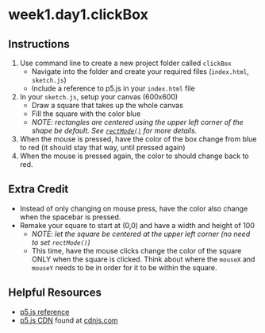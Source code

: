 # week1.day1.clickBox

## Instructions
1. Use command line to create a new project folder called `clickBox`
    - Navigate into the folder and create your required files (`index.html`, `sketch.js`) 
    - Include a reference to p5.js in your `index.html` file
2. In your `sketch.js`, setup your canvas (600x600)
    - Draw a square that takes up the whole canvas
    - Fill the square with the color blue
    - *NOTE: rectangles are centered using the upper left corner of the shape be default. See [`rectMode()`](https://p5js.org/reference/#/p5/rectMode) for more details.*
3. When the mouse is pressed, have the color of the box change from blue to red (it should stay that way, until pressed again)
4. When the mouse is pressed again, the color to should change back to red.

## Extra Credit
- Instead of only changing on mouse press, have the color also change when the spacebar is pressed.
- Remake your square to start at (0,0) and have a width and height of 100
    - *NOTE: let the square be centered at the upper left corner (no need to set `rectMode()`)*
    - This time, have the mouse clicks change the color of the square ONLY when the square is clicked. Think about where the `mouseX` and `mouseY` needs to be in order for it to be within the square.

## Helpful Resources
- [p5.js reference](https://p5js.org/reference/)
- [p5.js CDN](https://cdnjs.cloudflare.com/ajax/libs/p5.js/0.6.1/p5.js) found at [cdnjs.com](https://cdnjs.com/libraries/p5.js/)

